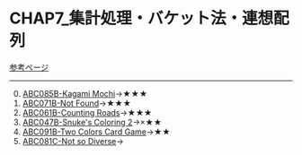 # CHAP7_集計処理・バケット法・連想配列

[参考ページ](https://tinyurl.com/y9ahckza)

---
0. [ABC085B-Kagami Mochi](https://atcoder.jp/contests/abc085/tasks/abc085_b)→★★★
1. [ABC071B-Not Found](https://atcoder.jp/contests/abc071/tasks/abc071_b)→★★★
2. [ABC061B-Counting Roads](https://atcoder.jp/contests/abc061/tasks/abc061_b)→★★★
3. [ABC047B-Snuke's Coloring 2](https://atcoder.jp/contests/abc047/tasks/abc047_b)→×★★
4. [ABC091B-Two Colors Card Game](https://atcoder.jp/contests/abc091/tasks/abc091_b)→★★
5. [ABC081C-Not so Diverse](https://atcoder.jp/contests/abc081/tasks/arc086_a)→
